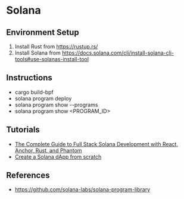 # Solana

## Environment Setup
1. Install Rust from https://rustup.rs/
2. Install Solana from https://docs.solana.com/cli/install-solana-cli-tools#use-solanas-install-tool

## Instructions
* cargo build-bpf
* solana program deploy <PROGRAM>
* solana program show --programs
* solana program show <PROGRAM_ID>

## Tutorials
* [The Complete Guide to Full Stack Solana Development with React, Anchor, Rust, and Phantom](https://dev.to/edge-and-node/the-complete-guide-to-full-stack-solana-development-with-react-anchor-rust-and-phantom-3291)
* [Create a Solana dApp from scratch](https://lorisleiva.com/create-a-solana-dapp-from-scratch)
  
## References
* https://github.com/solana-labs/solana-program-library
